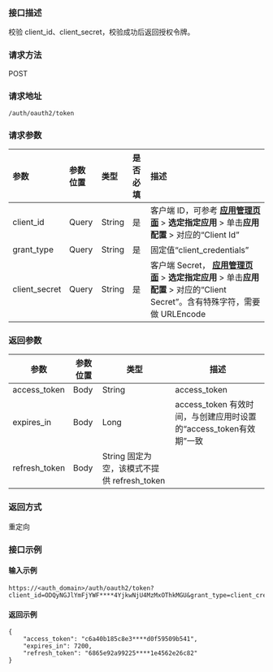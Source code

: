 ### 接口描述
校验 client_id、client_secret，校验成功后返回授权令牌。

### 请求方法
POST
### 请求地址
```
/auth/oauth2/token
```
### 请求参数
| 参数          | 参数位置 | 类型   | 是否必填 | 描述                                                         |
| :------------ | :------- | :----- | :------- | :----------------------------------------------------------- |
| client_id     | Query    | String | 是       | 客户端 ID，可参考 **[应用管理页面](https://console.cloud.tencent.com/eiam)** > **选定指定应用** > 单击**应用配置** > 对应的“Client Id” |
| grant_type    | Query    | String | 是       | 固定值“client_credentials”                                             |
| client_secret | Query    | String | 是       | 客户端 Secret， **[应用管理页面](https://console.cloud.tencent.com/eiam)** > **选定指定应用** > 单击**应用配置** > 对应的“Client Secret”。含有特殊字符，需要做 URLEncode |



### 返回参数
| 参数          | 参数位置 | 类型   |  描述                                                         |
| ------------- | -------- | ------ | ------------------------------------------------------------ |
| access_token  | Body     | String |  access_token                                                 |
| expires_in    | Body     | Long   | access_token 有效时间，与创建应用时设置的“access_token有效期”一致 |
| refresh_token | Body     | String 固定为空，该模式不提供 refresh_token                                              |

### 返回方式
重定向

### 接口示例
#### 输入示例
```
https://<auth_domain>/auth/oauth2/token?client_id=ODQyNGJlYmFjYWF****4YjkwNjU4MzMxOThkMGU&grant_type=client_credentials&client_secret=oG412Uk6EdbfXtgUW****1j%256
```
#### 返回示例
```
{
    "access_token": "c6a40b185c8e3****d0f59509b541",
    "expires_in": 7200,
    "refresh_token": "6865e92a99225****1e4562e26c82"
}

```
